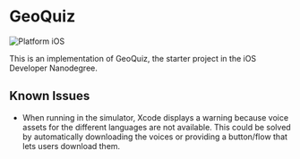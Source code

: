 # GeoQuiz

![Platform iOS](https://img.shields.io/badge/platform-iOS-blue.svg)

This is an implementation of GeoQuiz, the starter project in the iOS Developer Nanodegree.

## Known Issues

- When running in the simulator, Xcode displays a warning because voice assets for the different languages are not available. This could be solved by automatically downloading the voices or providing a button/flow that lets users download them.
